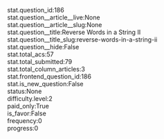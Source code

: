 stat.question_id:186  
stat.question__article__live:None  
stat.question__article__slug:None  
stat.question__title:Reverse Words in a String II  
stat.question__title_slug:reverse-words-in-a-string-ii  
stat.question__hide:False  
stat.total_acs:57  
stat.total_submitted:79  
stat.total_column_articles:3  
stat.frontend_question_id:186  
stat.is_new_question:False  
status:None  
difficulty.level:2  
paid_only:True  
is_favor:False  
frequency:0  
progress:0  
